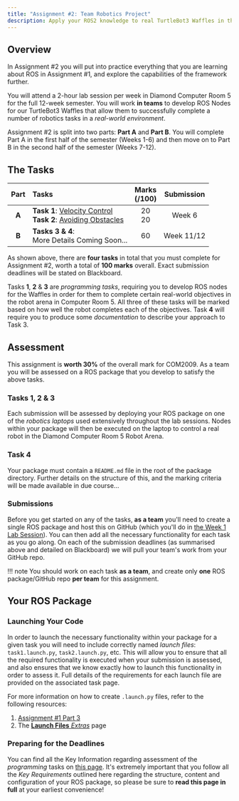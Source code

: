 ```yaml
---
title: "Assignment #2: Team Robotics Project"
description: Apply your ROS2 knowledge to real TurtleBot3 Waffles in the lab.
--- 
```


## Overview

In Assignment #2 you will put into practice everything that you are learning about ROS in Assignment #1, and explore the capabilities of the framework further.

You will attend a 2-hour lab session per week in Diamond Computer Room 5 for the full 12-week semester. You will work **in teams** to develop ROS Nodes for our TurtleBot3 Waffles that allow them to successfully complete a number of robotics tasks in a *real-world environment*. 

Assignment #2 is split into two parts: **Part A** and **Part B**. You will complete Part A in the first half of the semester (Weeks 1-6) and then move on to Part B in the second half of the semester (Weeks 7-12). 

## The Tasks

<center>

| Part | Tasks | Marks<br />(/100) | Submission |
| :---: | :---  | :---: | :---: |
| **A** | **Task 1**: [Velocity Control](./part-a/task1.md)<br />**Task 2**: [Avoiding Obstacles](./part-a/task2.md) | 20<br />20 | Week 6 |
| **B** | **Tasks 3 & 4**:<br />More Details Coming Soon... | 60 | Week 11/12 |

</center>

As shown above, there are **four tasks** in total that you must complete for Assignment #2, worth a total of **100 marks** overall. Exact submission deadlines will be stated on Blackboard.

Tasks **1**, **2** & **3** are *programming tasks*, requiring you to develop ROS nodes for the Waffles in order for them to complete certain real-world objectives in the robot arena in Computer Room 5. All three of these tasks will be marked based on how well the robot completes each of the objectives. Task **4** will require you to produce some *documentation* to describe your approach to Task 3.

## Assessment

This assignment is **worth 30%** of the overall mark for COM2009. As a team you will be assessed on a ROS package that you develop to satisfy the above tasks.

### Tasks 1, 2 & 3

Each submission will be assessed by deploying your ROS package on one of the *robotics laptops* used extensively throughout the lab sessions. Nodes within your package will then be executed on the laptop to control a real robot in the Diamond Computer Room 5 Robot Arena.

### Task 4 

Your package must contain a `README.md` file in the root of the package directory. Further details on the structure of this, and the marking criteria will be made available in due course... 

### Submissions

Before you get started on any of the tasks, **as a team** you'll need to create a single ROS package and host this on GitHub (which you'll do in [the Week 1 Lab Session](./getting-started.md)). You can then add all the necessary functionality for each task as you go along. On each of the submission deadlines (as summarised above and detailed on Blackboard) we will pull your team's work from your GitHub repo. 

!!! note
    You should work on each task **as a team**, and create only **one** ROS package/GitHub repo **per team** for this assignment.

## Your ROS Package

### Launching Your Code

In order to launch the necessary functionality within your package for a given task you will need to include correctly named *launch files*: `task1.launch.py`, `task2.launch.py`, etc. This will allow you to ensure that all the required functionality is executed when your submission is assessed, and also ensures that we know exactly how to launch this functionality in order to assess it. Full details of the requirements for each launch file are provided on the associated task page.

For more information on how to create `.launch.py` files, refer to the following resources:

1. [Assignment #1 Part 3](../assignment1/part3.md)
2. The [**Launch Files** *Extras*](../extras/launch-files.md) page 

### Preparing for the Deadlines

You can find all the Key Information regarding assessment of the *programming* tasks on [this page](./assessment.md). It's extremely important that you follow all the *Key Requirements* outlined here regarding the structure, content and configuration of your ROS package, so please be sure to **read this page in full** at your earliest convenience!

